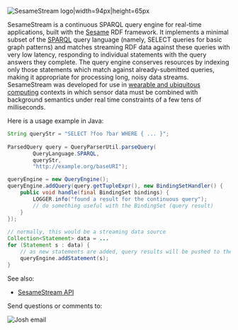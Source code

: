 <!-- This README can be viewed at https://github.com/joshsh/sesamestream/wiki -->

![SesameStream logo|width=94px|height=65px](https://github.com/joshsh/sesamestream/wiki/graphics/sesamestream-logo-small.png)

SesameStream is a continuous SPARQL query engine for real-time applications, built with the [Sesame](http://www.openrdf.org/) RDF framework.  It implements a minimal subset of the [SPARQL](http://www.w3.org/TR/sparql11-query/) query language (namely, SELECT queries for basic graph patterns) and matches streaming RDF data against these queries with very low latency, responding to individual statements with the query answers they complete.  The query engine conserves resources by indexing only those statements which match against already-submitted queries, making it appropriate for processing long, noisy data streams.  SesameStream was developed for use in [wearable and ubiquitous computing](https://github.com/joshsh/extendo) contexts in which sensor data must be combined with background semantics under real time constraints of a few tens of milliseconds.

Here is a usage example in Java:

```java
String queryStr = "SELECT ?foo ?bar WHERE { ... }";
    
ParsedQuery query = QueryParserUtil.parseQuery(
        QueryLanguage.SPARQL,
        queryStr,
        "http://example.org/baseURI");

queryEngine = new QueryEngine();
queryEngine.addQuery(query.getTupleExpr(), new BindingSetHandler() {
    public void handle(final BindingSet bindings) {
        LOGGER.info("found a result for the continuous query");
        // do something useful with the BindingSet (query result)
    }
});    
    
// normally, this would be a streaming data source
Collection<Statement> data = ...
for (Statement s : data) {
    // as new statements are added, query results will be pushed to the BindingSetHandler
    queryEngine.addStatement(s);        
}
```

See also:
* [SesameStream API](http://fortytwo.net/projects/sesamestream/api/latest/)

Send questions or comments to:

![Josh email](http://fortytwo.net/Home_files/josh_email.jpg)

